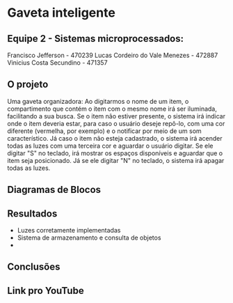 ﻿# Gaveta inteligente
## Equipe 2 - Sistemas microprocessados:
Francisco Jefferson - 470239
Lucas Cordeiro do Vale Menezes - 472887
Vinicius Costa Secundino - 471357

## O projeto
Uma gaveta organizadora: Ao digitarmos o nome de um item, o compartimento que contém o item com o mesmo nome irá ser iluminada, facilitando a sua busca. Se o item não estiver presente, o sistema irá indicar onde o item deveria estar, para caso o usuário deseje repô-lo, com uma cor diferente (vermelha, por exemplo) e o notificar por meio de um som característico. Já caso o item não esteja cadastrado, o sistema irá acender todas as luzes com uma terceira cor e aguardar o usuário digitar. Se ele digitar "S" no teclado, irá mostrar os espaços disponíveis e aguardar que o item seja posicionado. Já se ele digitar "N" no teclado, o sistema irá apagar todas as luzes.

## Diagramas de Blocos

## Resultados
 - Luzes corretamente implementadas
 - Sistema de armazenamento e consulta de objetos
 - 
## Conclusões

## Link pro YouTube
